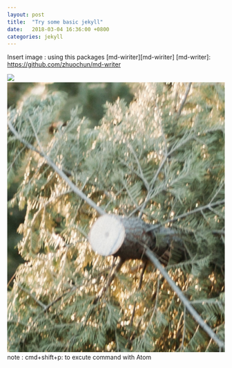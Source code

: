 ```yaml
---
layout: post
title:  "Try some basic jekyll"
date:   2018-03-04 16:36:00 +0800
categories: jekyll
---
```


Insert image : using this packages [md-wiriter][md-wiriter]
[md-writer]: https://github.com/zhuochun/md-writer

![](girl.png)
![ tree](images/2018/03/tree.png)
note : cmd+shift+p: to excute command with Atom

